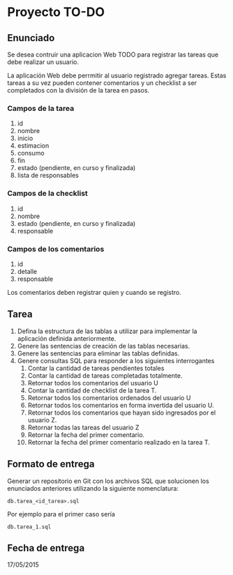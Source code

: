 # Proyecto TO-DO

## Enunciado

Se desea contruir una aplicacion Web TODO para registrar las tareas que debe realizar un usuario.

La aplicación Web debe perrmitir al usuario registrado agregar tareas. Estas tareas a su vez pueden contener comentarios y un checklist a ser completados con la división de la tarea en pasos.

### Campos de la tarea
1. id
1. nombre
1. inicio
1. estimacion
1. consumo
1. fin
1. estado (pendiente, en curso y finalizada)
1. lista de responsables

### Campos de la checklist
1. id
1. nombre
1. estado (pendiente, en curso y finalizada)
1. responsable

### Campos de los comentarios
1. id
1. detalle
1. responsable

Los comentarios deben registrar quien y cuando se registro.

## Tarea

1. Defina la estructura de las tablas a utilizar para implementar la aplicación definida anteriormente.
1. Genere las sentencias de creación de las tablas necesarias.
1. Genere las sentencias para eliminar las tablas definidas.
1. Genere consultas SQL para responder a los siguientes interrogantes
   1. Contar la cantidad de tareas pendientes totales
   1. Contar la cantidad de tareas completadas totalmente.
   1. Retornar todos los comentarios del usuario U
   1. Contar la cantidad de checklist de la tarea T.
   1. Retornar todos los comentarios ordenados del usuario U
   1. Retornar todos los comentarios en forma invertida del usuario U.
   1. Retornar todos los comentarios que hayan sido ingresados por el usuario Z.
   1. Retornar todas las tareas del usuario Z
   1. Retornar la fecha del primer comentario.
   1. Retornar la fecha del primer comentario realizado en la tarea T.

## Formato de entrega

Generar un repositorio en Git con los archivos SQL que solucionen los enunciados anteriores utilizando la siguiente nomenclatura:

```
db.tarea_<id_tarea>.sql
```

Por ejemplo para el primer caso sería 

```
db.tarea_1.sql
```
 
## Fecha de entrega

17/05/2015
